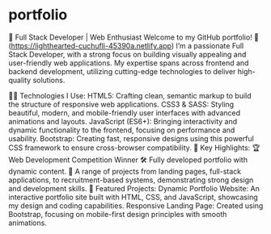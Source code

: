 # portfolio
🌟 Full Stack Developer | Web Enthusiast
Welcome to my GitHub portfolio! 🚀(https://lighthearted-cuchufli-45390a.netlify.app)
I’m a passionate Full Stack Developer, with a strong focus on building visually appealing and user-friendly web applications. My expertise spans across frontend and backend development, utilizing cutting-edge technologies to deliver high-quality solutions.

👨‍💻 Technologies I Use:
HTML5: Crafting clean, semantic markup to build the structure of responsive web applications.
CSS3 & SASS: Styling beautiful, modern, and mobile-friendly user interfaces with advanced animations and layouts.
JavaScript (ES6+): Bringing interactivity and dynamic functionality to the frontend, focusing on performance and usability.
Bootstrap: Creating fast, responsive designs using this powerful CSS framework to ensure cross-browser compatibility.
💼 Key Highlights:
🏆 Web Development Competition Winner
🛠️ Fully developed portfolio with dynamic content.
🎨 A range of projects from landing pages, full-stack applications, to recruitment-based systems, demonstrating strong design and development skills.
🚀 Featured Projects:
Dynamic Portfolio Website: An interactive portfolio site built with HTML, CSS, and JavaScript, showcasing my design and coding capabilities.
Responsive Landing Page: Created using Bootstrap, focusing on mobile-first design principles with smooth animations.
